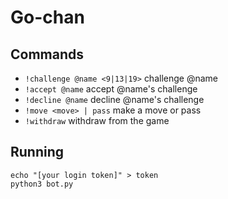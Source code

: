 # Go-chan

## Commands
* `!challenge @name <9|13|19>` challenge @name
* `!accept @name` accept @name's challenge
* `!decline @name` decline @name's challenge
* `!move <move> | pass` make a move or pass
* `!withdraw` withdraw from the game

## Running
```
echo "[your login token]" > token
python3 bot.py
```
